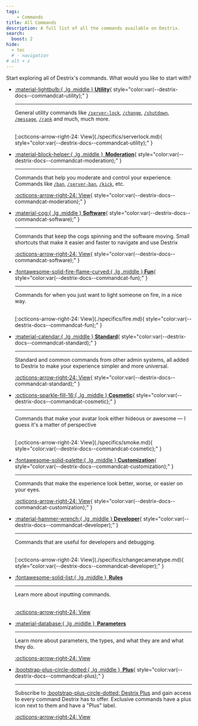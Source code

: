 ```yaml
---
tags:
    - Commands
title: All Commands
description: A full list of all the commands available on Destrix.
search:
  boost: 2
hide:
  - toc
  # - navigation
# alt + z
---
```

<!-- Destrix has a lot of new and exciting commands, this is a large list of what those commands are and what they do, by category. -->

Start exploring all of Destrix's commands. What would you like to start with?

<div class="grid cards" markdown>

<!-- -   <span style="display:inline; margin:0px; margin-block: 0px; color: #FFF !important">[:material-lightbulb:{ .lg .middle } __Utility__](./specifics/serverlock.md)</span> -->
-   [:material-lightbulb:{ .lg .middle } __Utility__](./specifics/serverlock.md){ style="color:var(--destrix-docs--commandcat-utility);" }

    ---

    General utility commands like [`/server-lock`](./specifics/serverlock.md), [`/change`](./specifics/change.md), [`/shutdown`](./specifics/shutdown.md), [`/message`](./specifics/message.md), [`/rank`](./specifics/rank.md) and much, much more.
    
    <br>
    [:octicons-arrow-right-24: View](./specifics/serverlock.md){ style="color:var(--destrix-docs--commandcat-utility);" }

-   [:material-block-helper:{ .lg .middle }&thinsp; __Moderation__](./specifics/ban.md){ style="color:var(--destrix-docs--commandcat-moderation);" }

    ---

    Commands that help you moderate and control your experience. Commands like [`/ban`](./specifics/ban.md), [`/server-ban`](./specifics/sban.md), [`/kick`](./specifics/kick.md), etc.

    [:octicons-arrow-right-24: View](./specifics/ban.md){ style="color:var(--destrix-docs--commandcat-moderation);" }

-   [:material-cog:{ .lg .middle } __Software__](./specifics/about.md){ style="color:var(--destrix-docs--commandcat-software);" }

    ---

    Commands that keep the cogs spinning and the software moving. Small shortcuts that make it easier and faster to navigate and use Destrix

    [:octicons-arrow-right-24: View](./specifics/about.md){ style="color:var(--destrix-docs--commandcat-software);" }

-   [:fontawesome-solid-fire-flame-curved:{ .lg .middle } __Fun__](./specifics/fire.md){ style="color:var(--destrix-docs--commandcat-fun);" }

    ---

    Commands for when you just want to light someone on fire, in a nice way.

    <br>
    [:octicons-arrow-right-24: View](./specifics/fire.md){ style="color:var(--destrix-docs--commandcat-fun);" }

-   [:material-calendar:{ .lg .middle } __Standard__](./specifics/fly.md){ style="color:var(--destrix-docs--commandcat-standard);" }

    ---

    Standard and common commands from other admin systems, all added to Destrix to make your experience simpler and more universal.

    [:octicons-arrow-right-24: View](./specifics/fly.md){ style="color:var(--destrix-docs--commandcat-standard);" }

-   [:octicons-sparkle-fill-16:{ .lg .middle } __Cosmetic__](./specifics/smoke.md){ style="color:var(--destrix-docs--commandcat-cosmetic);" }

    ---

    Commands that make your avatar look either hideous or awesome — I guess it's a matter of perspective

    <br>
    [:octicons-arrow-right-24: View](./specifics/smoke.md){ style="color:var(--destrix-docs--commandcat-cosmetic);" }

-   [:fontawesome-solid-palette:{ .lg .middle } __Customization__](./specifics/change-bloom.md){ style="color:var(--destrix-docs--commandcat-customization);" }

    ---

    Commands that make the experience look better, worse, or easier on your eyes.

    [:octicons-arrow-right-24: View](./specifics/change-bloom.md){ style="color:var(--destrix-docs--commandcat-customization);" }

-   [:material-hammer-wrench:{ .lg .middle } __Developer__](./specifics/changecameratype.md){ style="color:var(--destrix-docs--commandcat-developer);" }

    ---

    Commands that are useful for developers and debugging.

    <br>
    [:octicons-arrow-right-24: View](./specifics/changecameratype.md){ style="color:var(--destrix-docs--commandcat-developer);" }

-   [:fontawesome-solid-list:{ .lg .middle }&thinsp; __Rules__](./rules.md)

    ---
    Learn more about inputting commands.
    <br><br>

    [:octicons-arrow-right-24: View](./rules.md)

-   [:material-database:{ .lg .middle }&thinsp; __Parameters__](./parameters.md)

    ---

    Learn more about parameters, the types, and what they are and what they do.

    [:octicons-arrow-right-24: View](./parameters.md)

</div>

<div class="grid cards plus-highlight-grid-container" markdown>

  -   [:bootstrap-plus-circle-dotted:{ .lg .middle }&thinsp; __Plus__](?plus){ style="color:var(--destrix-docs--commandcat-plus);" }

      ---

      Subscribe to [:bootstrap-plus-circle-dotted: Destrix Plus](?plus) and gain access to every command Destrix has to offer. Exclusive commands have a plus icon next to them and have a "Plus" label.

      [:octicons-arrow-right-24: View](?plus)
</div>

<!-- | Command                                                 | Arguments     	| Category 	| Description                                                               	| Default Permission Level             	|
|:-------------------------------------------------------	|---------------	|:----------:	|:---------------------------------------------------------------------------	|:--------------------------------------:	|
| [/shutdown](./specifics/fshutdown)                                             	| _None_        	| Utility  	| Shuts down the current server.                                            	| <p style="text-align: center;">3</p> 	|
| /fshutdown <strong style = "color: #000;">\*</strong> 	| _None_        	| Utility  	| Shuts down the current server in 3 seconds or less.                       	| <p style="text-align: center;">4</p> 	|
| /serverlock, /slock                                   	| rank : number 	| Utility  	| Locks the current server from anyone trying to join below the rank given. 	| <p style="text-align: center;">4</p> 	|
| /tempserverlock, /tslock                                   	| rank : number, time : number 	| Utility  	| Locks the current server from anyone trying to join below the rank given. 	| <p style="text-align: center;">4</p> 	|
| /view, /spectate, /watch | player : player | Utility | Spectate a player. | <p style="text-align: center;">0</p> |
| <p style="color: rgb(255,255,255)">/reloadmap</p> /reloadworkspace | _None_ | Utility | Reloads the workspace. | <p style="text-align: center;">5</p> | -->

<!-- | Command | Parameters  | Category | Summary | Default Permission Level
| :--- | :---: | :---: | :--- | :---:
| [:material-block-helper: /ban](/Commands/specifics/ban) | _Player : player_, _Reason : string_, _Moderator Note : string_ | Utility | Ban a player. | 1 |

:fontawesome-solid-circle-info: This page takes a while to create, for now you can check the sidebar for all the commands. -->
